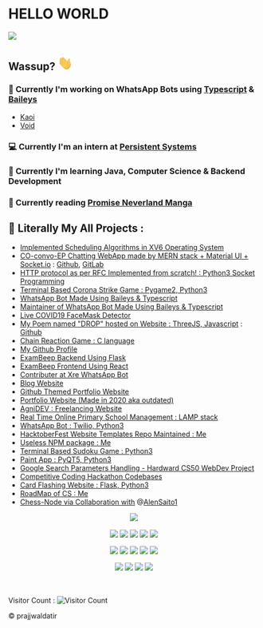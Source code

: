 # HELLO WORLD
<img src="https://media1.tenor.com/images/51e99cb402bc25786d4862f4bbc4135f/tenor.gif?itemid=19733803" width="600">

## Wassup? <img src="./assets/wave.gif" width="30px">

### 🤖 Currently I'm working on WhatsApp Bots using [Typescript](https://github.com/Microsoft/TypeScript) & [Baileys](https://github.com/adiwajshing/Baileys)
- [Kaoi](https://github.com/PrajjwalDatir/Kaoi)
- [Void](https://github.com/Synthesized-Infinity/Whatsapp-Botto-Void) 

### 💻 Currently I'm an intern at [Persistent Systems](https://www.persistent.com/)

### 🚀 Currently I'm learning Java, Computer Science & Backend Development

### 📖 Currently reading [Promise Neverland Manga](https://promisedneverland.com/manga-en/the-promised-neverland-chapter-1/)

## 👾 Literally My All Projects :
- [Implemented Scheduling Algorithms in XV6 Operating System](https://github.com/PrajjwalDatir/xv6-scheduling)
- [CO-convo-EP Chatting WebApp made by MERN stack + Material UI + Socket.io](https://github.com/PrajjwalDatir/CO-convo-EP) : [Github](https://github.com/PrajjwalDatir/CO-convo-EP), [GitLab](https://gitlab.com/prajjwaldatir/CO-convo-EP)
- [HTTP protocol as per RFC Implemented from scratch! : Python3 Socket Programming](https://github.com/PrajjwalDatir/HTTP-Prajjwal)
- [Terminal Based Corona Strike Game : Pygame2, Python3](https://github.com/PrajjwalDatir/CoronaStrike)
- [WhatsApp Bot Made Using Baileys & Typescript](https://github.com/PrajjwalDatir/Kaoi)
- [Maintainer of WhatsApp Bot Made Using Baileys & Typescript](https://github.com/PrajjwalDatir/Whatsapp-Botto-Void)
- [Live COVID19 FaceMask Detector ](https://github.com/PrajjwalDatir/Live-COVID19-Face-Mask-detector)
- [My Poem named "DROP" hosted on Website : ThreeJS, Javascript](https://three-js-prajjwal.vercel.app/) : [Github](https://github.com/PrajjwalDatir/threeJS-PoemDrop)
- [Chain Reaction Game : C language](https://github.com/PrajjwalDatir/Chain-Reaction-Game)
- [My Github Profile](https://github.com/PrajjwalDatir/PrajjwalDatir)
- [ExamBeep Backend Using Flask](https://github.com/PrajjwalDatir/Exam_Beep_Backend)
- [ExamBeep Frontend Using React](https://github.com/PrajjwalDatir/Exam_Beep_Frontend)
- [Contributer at Xre WhatsApp Bot](https://github.com/Synthesized-Infinity/Whatsapp-Botto-Xre)
- [Blog Website](https://datir.netlify.app/)
- [Github Themed Portfolio Website](https://prajjwaldatir.github.io/PersonalWebsite/)
- [Portfolio Website (Made in 2020 aka outdated)](https://prajjwal.netlify.app/)
- [AgniDEV : Freelancing Website](https://prajjwaldatir.github.io/AgniDEV/)
- [Real Time Online Primary School Management : LAMP stack](https://github.com/PrajjwalDatir/Primary-School-Management-System)
- [WhatsApp Bot : Twilio, Python3](https://github.com/PrajjwalDatir/A.V.E.WhatsApp-bot)
- [HacktoberFest Website Templates Repo Maintained : Me](https://github.com/PrajjwalDatir/WebsiteTemplates)
- [Useless NPM package : Me](https://github.com/PrajjwalDatir/NPM-releases-by-me)
- [Terminal Based Sudoku Game : Python3](https://github.com/PrajjwalDatir/basicSudoku)
- [Paint App : PyQT5, Python3](https://github.com/PrajjwalDatir/PaintPyQT5)
- [Google Search Parameters Handling - Hardward CS50 WebDev Project](https://prajjwaldatir.github.io/Harvard-Projects/)
- [Competitive Coding Hackathon Codebases](https://github.com/PrajjwalDatir/Hackathon2020)
- [Card Flashing Website : Flask, Python3](https://github.com/PrajjwalDatir/WebApp)
- [RoadMap of CS : Me](https://github.com/PrajjwalDatir/RoadMap-to-Mastery)
- [Chess-Node via Collaboration with](https://github.com/AlenSaito1/chess-node) @[AlenSaito1](https://github.com/AlenSaito1)

<!-- Stats Dashboard -->
<p align = "center">
  <img src = "https://github-readme-stats.vercel.app/api?username=PrajjwalDatir&show_icons=true&theme=radical&line_height=40&count_private=true&cache_seconds=1800&title_color=red&include_all_commits=true">
  
</p>

<p align="center">
<!-- ReactJS -->
<img src="https://img.shields.io/badge/react%20-%2320232a.svg?&style=for-the-badge&logo=react&logoColor=%2361DAFB"/>
<!-- Flask -->
<img src="https://img.shields.io/badge/flask%20-%23000.svg?&style=for-the-badge&logo=flask&logoColor=white"/>
<!-- MongoDB -->
<img src ="https://img.shields.io/badge/MongoDB-%234ea94b.svg?&style=for-the-badge&logo=mongodb&logoColor=white"/>
<!-- ExpressJS -->
<img src="https://img.shields.io/badge/express.js%20-%23404d59.svg?&style=for-the-badge"/>
<!-- NodeJS -->
<img src="https://img.shields.io/badge/node.js%20-%2343853D.svg?&style=for-the-badge&logo=node.js&logoColor=white"/>
</p>

<p align="center">
<!-- TS -->
<img src="https://img.shields.io/badge/typescript%20-%23007ACC.svg?&style=for-the-badge&logo=typescript&logoColor=white"/>
<!-- JS -->
<img src="https://img.shields.io/badge/javascript%20-%23323330.svg?&style=for-the-badge&logo=javascript&logoColor=%23F7DF1E"/>
<!-- Python3 -->
<img src="https://img.shields.io/badge/python%20-%2314354C.svg?&style=for-the-badge&logo=python&logoColor=white"/>
<!-- C -->
<img src="https://img.shields.io/badge/c%20-%2300599C.svg?&style=for-the-badge&logo=c&logoColor=white"/>
<!-- Shell script -->
<img src="https://img.shields.io/badge/shell_script%20-%23121011.svg?&style=for-the-badge&logo=gnu-bash&logoColor=white"/>
</p>

<p align="center">
<!-- Blender -->
<img src="https://img.shields.io/badge/blender%20-%23F5792A.svg?&style=for-the-badge&logo=blender&logoColor=white"/>
<!-- Git -->
<img src="https://img.shields.io/badge/git%20-%23F05033.svg?&style=for-the-badge&logo=git&logoColor=white"/>
<!-- Heroku -->
<img src="https://img.shields.io/badge/heroku%20-%23430098.svg?&style=for-the-badge&logo=heroku&logoColor=white"/>
<!-- Docker -->
<img src="https://img.shields.io/badge/docker%20-%230db7ed.svg?&style=for-the-badge&logo=docker&logoColor=white"/>

</p>

</br></br>
Visitor Count : ![Visitor Count](https://profile-counter.glitch.me/{Prajjwaldatir}/count.svg)

:copyright: prajjwaldatir
